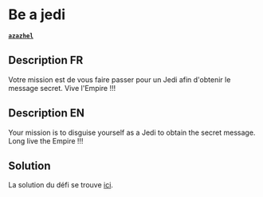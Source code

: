 # Be a jedi

[**`azazhel`**](https://github.com/azazhe1)

## Description FR

Votre mission est de vous faire passer pour un Jedi afin d'obtenir le message secret.
Vive l'Empire !!!

## Description EN

Your mission is to disguise yourself as a Jedi to obtain the secret message.
Long live the Empire !!!

## Solution

La solution du défi se trouve [ici](solution/).
